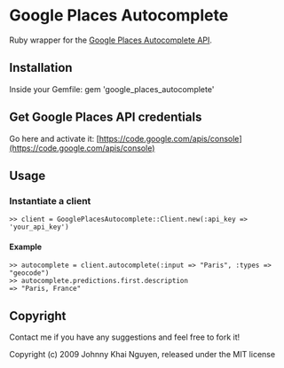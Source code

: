 # Google Places Autocomplete

Ruby wrapper for the [Google Places Autocomplete API](http://code.google.com/apis/maps/documentation/places/autocomplete.html).

## Installation

Inside your Gemfile:
gem 'google_places_autocomplete'
    
## Get Google Places API credentials

Go here and activate it: [https://code.google.com/apis/console](https://code.google.com/apis/console)
    
## Usage

### Instantiate a client

    >> client = GooglePlacesAutocomplete::Client.new(:api_key => 'your_api_key')
    
#### Example

    >> autocomplete = client.autocomplete(:input => "Paris", :types => "geocode")
    >> autocomplete.predictions.first.description
    => "Paris, France"

## Copyright

Contact me if you have any suggestions and feel free to fork it!

Copyright (c) 2009 Johnny Khai Nguyen, released under the MIT license
